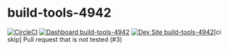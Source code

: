 # build-tools-4942

[![CircleCI](https://circleci.com/gh/pantheon-ci-bot/build-tools-4942.svg?style=shield)](https://circleci.com/gh/pantheon-ci-bot/build-tools-4942)
[![Dashboard build-tools-4942](https://img.shields.io/badge/dashboard-build_tools_4942-yellow.svg)](https://dashboard.pantheon.io/sites/3559c5a6-7e4a-4cc6-8cf6-58a55d5d0771#dev/code)
[![Dev Site build-tools-4942](https://img.shields.io/badge/site-build_tools_4942-blue.svg)](http://dev-build-tools-4942.pantheonsite.io/)[ci skip] Pull request that is not tested (#3)
